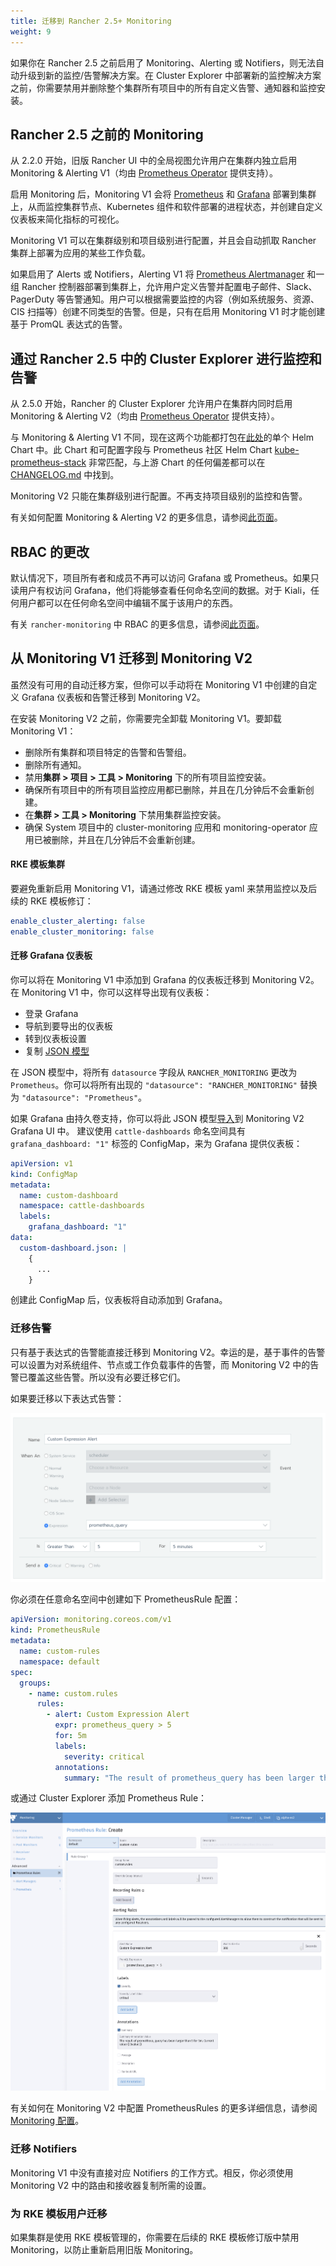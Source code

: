 ```yaml
---
title: 迁移到 Rancher 2.5+ Monitoring
weight: 9
---
```


如果你在 Rancher 2.5 之前启用了 Monitoring、Alerting 或 Notifiers，则无法自动升级到新的监控/告警解决方案。在 Cluster Explorer 中部署新的监控解决方案之前，你需要禁用并删除整个集群所有项目中的所有自定义告警、通知器和监控安装。


## Rancher 2.5 之前的 Monitoring

从 2.2.0 开始，旧版 Rancher UI 中的全局视图允许用户在集群内独立启用 Monitoring & Alerting V1（均由 [Prometheus Operator](https://github.com/prometheus-operator/prometheus-operator) 提供支持）。

启用 Monitoring 后，Monitoring V1 会将 [Prometheus](https://prometheus.io/) 和 [Grafana](https://grafana.com/docs/grafana/latest/getting-started/what-is-grafana/) 部署到集群上，从而监控集群节点、Kubernetes 组件和软件部署的进程状态，并创建自定义仪表板来简化指标的可视化。

Monitoring V1 可以在集群级别和项目级别进行配置，并且会自动抓取 Rancher 集群上部署为应用的某些工作负载。

如果启用了 Alerts 或 Notifiers，Alerting V1 将 [Prometheus Alertmanager](https://prometheus.io/docs/alerting/latest/alertmanager/) 和一组 Rancher 控制器部署到集群上，允许用户定义告警并配置电子邮件、Slack、PagerDuty 等告警通知。用户可以根据需要监控的内容（例如系统服务、资源、CIS 扫描等）创建不同类型的告警。但是，只有在启用 Monitoring V1 时才能创建基于 PromQL 表达式的告警。

## 通过 Rancher 2.5 中的 Cluster Explorer 进行监控和告警

从 2.5.0 开始，Rancher 的 Cluster Explorer 允许用户在集群内同时启用 Monitoring & Alerting V2（均由 [Prometheus Operator](https://github.com/prometheus-operator/prometheus-operator) 提供支持）。

与 Monitoring & Alerting V1 不同，现在这两个功能都打包在[此处](https://github.com/rancher/charts/blob/main/charts/rancher-monitoring)的单个 Helm Chart 中。此 Chart 和可配置字段与 Prometheus 社区 Helm Chart [kube-prometheus-stack](https://github.com/prometheus-community/helm-charts/tree/main/charts/kube-prometheus-stack) 非常匹配，与上游 Chart 的任何偏差都可以在 [CHANGELOG.md](https://github.com/rancher/charts/blob/main/charts/rancher-monitoring/CHANGELOG.md) 中找到。

Monitoring V2 只能在集群级别进行配置。不再支持项目级别的监控和告警。

有关如何配置 Monitoring & Alerting V2 的更多信息，请参阅[此页面](../../../pages-for-subheaders/monitoring-v2-configuration-guides.md)。

## RBAC 的更改

默认情况下，项目所有者和成员不再可以访问 Grafana 或 Prometheus。如果只读用户有权访问 Grafana，他们将能够查看任何命名空间的数据。对于 Kiali，任何用户都可以在任何命名空间中编辑不属于该用户的东西。

有关 `rancher-monitoring` 中 RBAC 的更多信息，请参阅[此页面](../../../explanations/integrations-in-rancher/monitoring-and-alerting/rbac-for-monitoring.md)。

## 从 Monitoring V1 迁移到 Monitoring V2

虽然没有可用的自动迁移方案，但你可以手动将在 Monitoring V1 中创建的自定义 Grafana 仪表板和告警迁移到 Monitoring V2。

在安装 Monitoring V2 之前，你需要完全卸载 Monitoring V1。要卸载 Monitoring V1：

* 删除所有集群和项目特定的告警和告警组。
* 删除所有通知。
* 禁用**集群 > 项目 > 工具 > Monitoring** 下的所有项目监控安装。
* 确保所有项目中的所有项目监控应用都已删除，并且在几分钟后不会重新创建。
* 在**集群 > 工具 > Monitoring** 下禁用集群监控安装。
* 确保 System 项目中的 cluster-monitoring 应用和 monitoring-operator 应用已被删除，并且在几分钟后不会重新创建。

#### RKE 模板集群

要避免重新启用 Monitoring V1，请通过修改 RKE 模板 yaml 来禁用监控以及后续的 RKE 模板修订：

```yaml
enable_cluster_alerting: false
enable_cluster_monitoring: false
```

#### 迁移 Grafana 仪表板

你可以将在 Monitoring V1 中添加到 Grafana 的仪表板迁移到 Monitoring V2。在 Monitoring V1 中，你可以这样导出现有仪表板：

* 登录 Grafana
* 导航到要导出的仪表板
* 转到仪表板设置
* 复制 [JSON 模型](https://grafana.com/docs/grafana/latest/dashboards/json-model/)

在 JSON 模型中，将所有 `datasource` 字段从 `RANCHER_MONITORING` 更改为 `Prometheus`。你可以将所有出现的 `"datasource": "RANCHER_MONITORING"` 替换为 `"datasource": "Prometheus"`。

如果 Grafana 由持久卷支持，你可以将此 JSON 模型[导入](https://grafana.com/docs/grafana/latest/dashboards/export-import/)到 Monitoring V2 Grafana UI 中。
建议使用 `cattle-dashboards` 命名空间具有 `grafana_dashboard: "1"` 标签的 ConfigMap，来为 Grafana 提供仪表板：

```yaml
apiVersion: v1
kind: ConfigMap
metadata:
  name: custom-dashboard
  namespace: cattle-dashboards
  labels:
    grafana_dashboard: "1"
data:
  custom-dashboard.json: |
    {
      ...
    }
```

创建此 ConfigMap 后，仪表板将自动添加到 Grafana。

### 迁移告警

只有基于表达式的告警能直接迁移到 Monitoring V2。幸运的是，基于事件的告警可以设置为对系统组件、节点或工作负载事件的告警，而 Monitoring V2 中的告警已覆盖这些告警。所以没有必要迁移它们。

如果要迁移以下表达式告警：

![](/img/monitoring/migration/alert_2.4_to_2.5_source.png)

你必须在任意命名空间中创建如下 PrometheusRule 配置：

```yaml
apiVersion: monitoring.coreos.com/v1
kind: PrometheusRule
metadata:
  name: custom-rules
  namespace: default
spec:
  groups:
    - name: custom.rules
      rules:
        - alert: Custom Expression Alert
          expr: prometheus_query > 5
          for: 5m
          labels:
            severity: critical
          annotations:
            summary: "The result of prometheus_query has been larger than 5 for 5m. Current value {{ $value }}"
```

或通过 Cluster Explorer 添加 Prometheus Rule：

![](/img/monitoring/migration/alert_2.4_to_2.5_target.png)

有关如何在 Monitoring V2 中配置 PrometheusRules 的更多详细信息，请参阅 [Monitoring 配置](../../../pages-for-subheaders/monitoring-v2-configuration-guides.md)。

### 迁移 Notifiers

Monitoring V1 中没有直接对应 Notifiers 的工作方式。相反，你必须使用 Monitoring V2 中的路由和接收器复制所需的设置。


### 为 RKE 模板用户迁移

如果集群是使用 RKE 模板管理的，你需要在后续的 RKE 模板修订版中禁用 Monitoring，以防止重新启用旧版 Monitoring。
